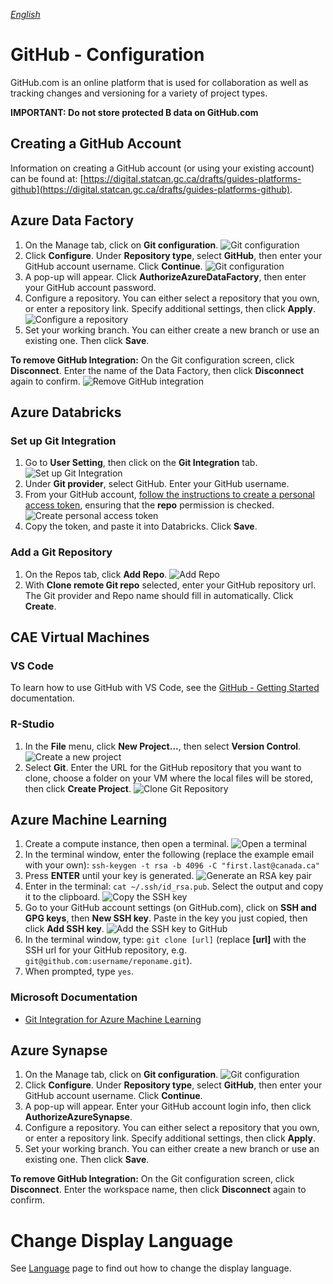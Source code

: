 _[English](../../en/GitHubConfiguration)_

# GitHub - Configuration

GitHub.com is an online platform that is used for collaboration as well as tracking changes and versioning for a variety of project types.

**IMPORTANT: Do not store protected B data on GitHub.com**

## Creating a GitHub Account

Information on creating a GitHub account (or using your existing account) can be found at: [https://digital.statcan.gc.ca/drafts/guides-platforms-github](https://digital.statcan.gc.ca/drafts/guides-platforms-github).

## Azure Data Factory

1. On the Manage tab, click on **Git configuration**.
![Git configuration](images/GitHub_ADF_1.png)
2. Click **Configure**. Under **Repository type**, select **GitHub**, then enter your GitHub account username. Click **Continue**.
![Git configuration](images/GitHub_ADF_2.png)
3. A pop-up will appear. Click **AuthorizeAzureDataFactory**, then enter your GitHub account password.
4. Configure a repository. You can either select a repository that you own, or enter a repository link. Specify additional settings, then click **Apply**.
![Configure a repository](images/GitHub_ADF_3.png)
5. Set your working branch. You can either create a new branch or use an existing one. Then click **Save**.

**To remove GitHub Integration:** On the Git configuration screen, click **Disconnect**. Enter the name of the Data Factory, then click **Disconnect** again to confirm.
![Remove GitHub integration](images/GitHub_ADF_4.png)

## Azure Databricks

### Set up Git Integration
 
1. Go to **User Setting**, then click on the **Git Integration** tab.
![Set up Git Integration](images/GitHub_Databricks_2.png)
2. Under **Git provider**, select GitHub. Enter your GitHub username.
3. From your GitHub account, [follow the instructions to create a personal access token](https://docs.github.com/en/github/authenticating-to-github/keeping-your-account-and-data-secure/creating-a-personal-access-token), ensuring that the **repo** permission is checked.
![Create personal access token](images/GitHub_Databricks_3.png)
4. Copy the token, and paste it into Databricks. Click **Save**.

### Add a Git Repository

1. On the Repos tab, click **Add Repo**.
![Add Repo](images/GitHub_Databricks_1.png)
2. With **Clone remote Git repo** selected, enter your GitHub repository url. The Git provider and Repo name should fill in automatically. Click **Create**.

## CAE Virtual Machines

### VS Code

To learn how to use GitHub with VS Code, see the [GitHub - Getting Started](/GitHubGettingStarted) documentation.

### R-Studio

1. In the **File** menu, click **New Project...**, then select **Version Control**.
![Create a new project](images/GitHub_VM_6.png)
2. Select **Git**. Enter the URL for the GitHub repository that you want to clone, choose a folder on your VM where the local files will be stored, then click **Create Project**.
![Clone Git Repository](images/GitHub_VM_7.png)

## Azure Machine Learning

1. Create a compute instance, then open a terminal.
![Open a terminal](images/GitHub_ML_1.png)
2. In the terminal window, enter the following (replace the example email with your own): `ssh-keygen -t rsa -b 4096 -C "first.last@canada.ca"`
3. Press **ENTER** until your key is generated.
![Generate an RSA key pair](images/GitHub_ML_2.png)
4. Enter in the terminal: `cat ~/.ssh/id_rsa.pub`. Select the output and copy it to the clipboard.
![Copy the SSH key](images/GitHub_ML_3.png)
5. Go to your GitHub account settings (on GitHub.com), click on **SSH and GPG keys**, then **New SSH key**. Paste in the key you just copied, then click **Add SSH key**.
![Add the SSH key to GitHub](images/GitHub_ML_4.png)
6. In the terminal window, type: `git clone [url]` (replace **[url]** with the SSH url for your GitHub repository, e.g. `git@github.com:username/reponame.git`).
7. When prompted, type `yes`.

### Microsoft Documentation
- [Git Integration for Azure Machine Learning](https://docs.microsoft.com/en-us/azure/machine-learning/concept-train-model-git-integration)


## Azure Synapse

1. On the Manage tab, click on **Git configuration**.
![Git configuration](images/GitHub_Synapse_1.png)
2. Click **Configure**. Under **Repository type**, select **GitHub**, then enter your GitHub account username. Click **Continue**.
3. A pop-up will appear. Enter your GitHub account login info, then click **AuthorizeAzureSynapse**.
4. Configure a repository. You can either select a repository that you own, or enter a repository link. Specify additional settings, then click **Apply**.
5. Set your working branch. You can either create a new branch or use an existing one. Then click **Save**.

**To remove GitHub Integration:** On the Git configuration screen, click **Disconnect**. Enter the workspace name, then click **Disconnect** again to confirm.

# Change Display Language
See [Language](Language.md) page to find out how to change the display language.
